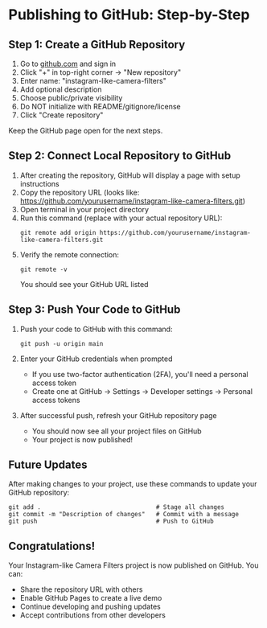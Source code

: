 # Publishing to GitHub: Step-by-Step

## Step 1: Create a GitHub Repository

1. Go to [github.com](https://github.com) and sign in
2. Click "+" in top-right corner → "New repository"
3. Enter name: "instagram-like-camera-filters"
4. Add optional description
5. Choose public/private visibility
6. Do NOT initialize with README/gitignore/license
7. Click "Create repository"

Keep the GitHub page open for the next steps.

## Step 2: Connect Local Repository to GitHub

1. After creating the repository, GitHub will display a page with setup instructions
2. Copy the repository URL (looks like: https://github.com/yourusername/instagram-like-camera-filters.git)
3. Open terminal in your project directory
4. Run this command (replace with your actual repository URL):
   ```
   git remote add origin https://github.com/yourusername/instagram-like-camera-filters.git
   ```
5. Verify the remote connection:
   ```
   git remote -v
   ```
   You should see your GitHub URL listed

## Step 3: Push Your Code to GitHub

1. Push your code to GitHub with this command:
   ```
   git push -u origin main
   ```

2. Enter your GitHub credentials when prompted
   - If you use two-factor authentication (2FA), you'll need a personal access token
   - Create one at GitHub → Settings → Developer settings → Personal access tokens

3. After successful push, refresh your GitHub repository page
   - You should now see all your project files on GitHub
   - Your project is now published!

## Future Updates

After making changes to your project, use these commands to update your GitHub repository:

```
git add .                                # Stage all changes
git commit -m "Description of changes"   # Commit with a message
git push                                 # Push to GitHub
```

## Congratulations!

Your Instagram-like Camera Filters project is now published on GitHub. You can:
- Share the repository URL with others
- Enable GitHub Pages to create a live demo
- Continue developing and pushing updates
- Accept contributions from other developers